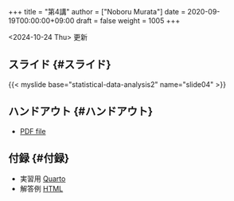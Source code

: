 +++
title = "第4講"
author = ["Noboru Murata"]
date = 2020-09-19T00:00:00+09:00
draft = false
weight = 1005
+++

<span class="timestamp-wrapper"><span class="timestamp">&lt;2024-10-24 Thu&gt; </span></span> 更新


## スライド {#スライド}

{{< myslide base="statistical-data-analysis2" name="slide04" >}}


## ハンドアウト {#ハンドアウト}

-   [PDF file](https://noboru-murata.github.io/statistical-data-analysis2/pdfs/slide04.pdf)


## 付録 {#付録}

-   実習用 [Quarto](https://raw.githubusercontent.com/noboru-murata/statistical-data-analysis2/refs/heads/master/docs/code/practice04.qmd)
-   解答例 [HTML](https://noboru-murata.github.io/statistical-data-analysis2/code/practice04.html)
